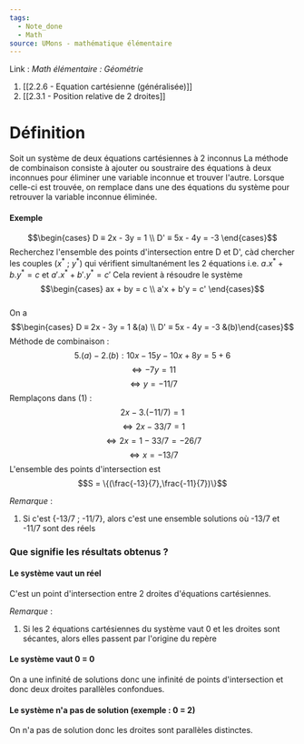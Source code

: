 ```yaml
---
tags:
  - Note_done
  - Math
source: UMons - mathématique élémentaire
---
```


Link : 
_Math élémentaire : Géométrie_
1. [[2.2.6 - Equation cartésienne (généralisée)]]
2. [[2.3.1 - Position relative de 2 droites]]

# Définition
Soit un système de deux équations cartésiennes à 2 inconnus
La méthode de combinaison consiste à ajouter ou soustraire des équations à deux inconnues pour éliminer une variable inconnue et trouver l'autre. 
Lorsque celle-ci est trouvée, on remplace dans une des équations du système pour retrouver la variable inconnue éliminée.

#### Exemple
$$\begin{cases} D ≡ 2x - 3y = 1 \\ D' ≡ 5x - 4y = -3 \end{cases}$$
Recherchez l'ensemble des points d'intersection entre D et D', càd chercher les couples $(x^*\ ;\ y^*)$ qui vérifient simultanément les 2 équations i.e. $a.x^* + b.y^* = c$ et $a'.x^* + b'.y^* = c'$ Cela revient à résoudre le système $$\begin{cases} ax + by = c \\ a'x + b'y = c'    \end{cases}$$   
On a $$\begin{cases} D ≡ 2x - 3y = 1 &(a) \\ D' ≡ 5x - 4y = -3 &(b)\end{cases}$$
Méthode de combinaison :
$$5 . (a) - 2 . (b) : 10x - 15y - 10x + 8y = 5 + 6$$
$$\iff -7y = 11$$$$\iff y = -11/7$$Remplaçons dans (1) : $$2x - 3.(-11/7) = 1$$$$\iff 2x - 33/7 = 1$$$$\iff 2x = 1 - 33/7 = -26/7$$$$\iff x = -13/7$$L'ensemble des points d'intersection est $$S = \{(\frac{-13}{7},\frac{-11}{7})\}$$

_Remarque_ :
1. Si c'est {-13/7 ; -11/7}, alors c'est une ensemble solutions où -13/7 et -11/7 sont des réels 

### Que signifie les résultats obtenus ?
#### Le système vaut un réel
C'est un point d'intersection entre 2 droites d'équations cartésiennes.

_Remarque_ :
1. Si les 2 équations cartésiennes du système vaut 0 et les droites sont sécantes, alors elles passent par l'origine du repère

#### Le système vaut 0 = 0
On a une infinité de solutions donc une infinité de points d'intersection et donc deux droites parallèles confondues.

#### Le système n'a pas de solution (exemple : 0 = 2)
On n'a pas de solution donc les droites sont parallèles distinctes.